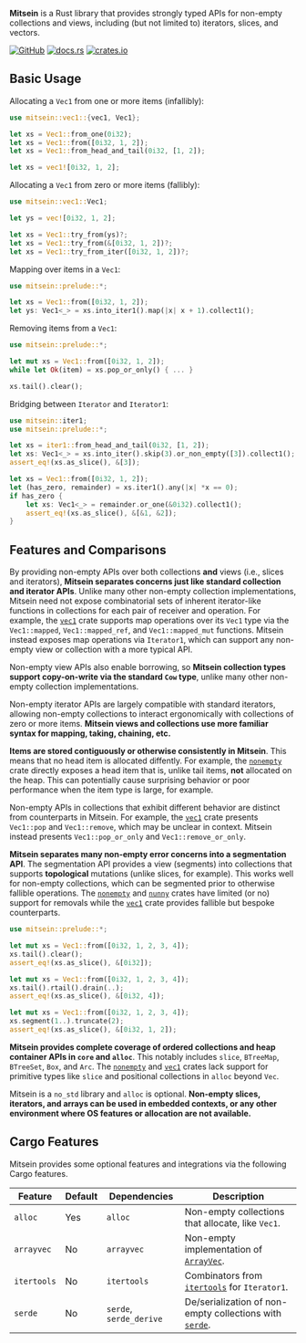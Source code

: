 **Mitsein** is a Rust library that provides strongly typed APIs for non-empty
collections and views, including (but not limited to) iterators, slices, and
vectors.

[![GitHub](https://img.shields.io/badge/GitHub-olson--sean--k/mitsein-8da0cb?logo=github&style=for-the-badge)](https://github.com/olson-sean-k/mitsein)
[![docs.rs](https://img.shields.io/badge/docs.rs-mitsein-66c2a5?logo=rust&style=for-the-badge)](https://docs.rs/mitsein)
[![crates.io](https://img.shields.io/crates/v/mitsein.svg?logo=rust&style=for-the-badge)](https://crates.io/crates/mitsein)

## Basic Usage

Allocating a `Vec1` from one or more items (infallibly):

```rust
use mitsein::vec1::{vec1, Vec1};

let xs = Vec1::from_one(0i32);
let xs = Vec1::from([0i32, 1, 2]);
let xs = Vec1::from_head_and_tail(0i32, [1, 2]);

let xs = vec1![0i32, 1, 2];
```

Allocating a `Vec1` from zero or more items (fallibly):

```rust
use mitsein::vec1::Vec1;

let ys = vec![0i32, 1, 2];

let xs = Vec1::try_from(ys)?;
let xs = Vec1::try_from(&[0i32, 1, 2])?;
let xs = Vec1::try_from_iter([0i32, 1, 2])?;
```

Mapping over items in a `Vec1`:

```rust
use mitsein::prelude::*;

let xs = Vec1::from([0i32, 1, 2]);
let ys: Vec1<_> = xs.into_iter1().map(|x| x + 1).collect1();
```

Removing items from a `Vec1`:

```rust
use mitsein::prelude::*;

let mut xs = Vec1::from([0i32, 1, 2]);
while let Ok(item) = xs.pop_or_only() { ... }

xs.tail().clear();
```

Bridging between `Iterator` and `Iterator1`:

```rust
use mitsein::iter1;
use mitsein::prelude::*;

let xs = iter1::from_head_and_tail(0i32, [1, 2]);
let xs: Vec1<_> = xs.into_iter().skip(3).or_non_empty([3]).collect1();
assert_eq!(xs.as_slice(), &[3]);

let xs = Vec1::from([0i32, 1, 2]);
let (has_zero, remainder) = xs.iter1().any(|x| *x == 0);
if has_zero {
    let xs: Vec1<_> = remainder.or_one(&0i32).collect1();
    assert_eq!(xs.as_slice(), &[&1, &2]);
}
```

## Features and Comparisons

By providing non-empty APIs over both collections **and** views (i.e., slices
and iterators), **Mitsein separates concerns just like standard collection and
iterator APIs**. Unlike many other non-empty collection implementations, Mitsein
need not expose combinatorial sets of inherent iterator-like functions in
collections for each pair of receiver and operation. For example, the [`vec1`]
crate supports map operations over its `Vec1` type via the `Vec1::mapped`,
`Vec1::mapped_ref`, and `Vec1::mapped_mut` functions. Mitsein instead exposes
map operations via `Iterator1`, which can support any non-empty view or
collection with a more typical API.

Non-empty view APIs also enable borrowing, so **Mitsein collection types support
copy-on-write via the standard `Cow` type**, unlike many other non-empty
collection implementations.

Non-empty iterator APIs are largely compatible with standard iterators, allowing
non-empty collections to interact ergonomically with collections of zero or more
items. **Mitsein views and collections use more familiar syntax for mapping,
taking, chaining, etc.**

**Items are stored contiguously or otherwise consistently in Mitsein**. This
means that no head item is allocated diffently. For example, the [`nonempty`]
crate directly exposes a head item that is, unlike tail items, **not** allocated
on the heap. This can potentially cause surprising behavior or poor performance
when the item type is large, for example.

Non-empty APIs in collections that exhibit different behavior are distinct from
counterparts in Mitsein. For example, the [`vec1`] crate presents `Vec1::pop`
and `Vec1::remove`, which may be unclear in context. Mitsein instead presents
`Vec1::pop_or_only` and `Vec1::remove_or_only`.

**Mitsein separates many non-empty error concerns into a segmentation API**. The
segmentation API provides a view (segments) into collections that supports
**topological** mutations (unlike slices, for example). This works well for
non-empty collections, which can be segmented prior to otherwise fallible
operations. The [`nonempty`] and [`nunny`] crates have limited (or no) support
for removals while the [`vec1`] crate provides fallible but bespoke
counterparts.

```rust
use mitsein::prelude::*;

let mut xs = Vec1::from([0i32, 1, 2, 3, 4]);
xs.tail().clear();
assert_eq!(xs.as_slice(), &[0i32]);

let mut xs = Vec1::from([0i32, 1, 2, 3, 4]);
xs.tail().rtail().drain(..);
assert_eq!(xs.as_slice(), &[0i32, 4]);

let mut xs = Vec1::from([0i32, 1, 2, 3, 4]);
xs.segment(1..).truncate(2);
assert_eq!(xs.as_slice(), &[0i32, 1, 2]);
```

**Mitsein provides complete coverage of ordered collections and heap container
APIs in `core` and `alloc`**. This notably includes `slice`, `BTreeMap`,
`BTreeSet`, `Box`, and `Arc`. The [`nonempty`] and [`vec1`] crates lack support
for primitive types like `slice` and positional collections in `alloc` beyond
`Vec`.

Mitsein is a `no_std` library and `alloc` is optional. **Non-empty slices,
iterators, and arrays can be used in embedded contexts, or any other environment
where OS features or allocation are not available.**

## Cargo Features

Mitsein provides some optional features and integrations via the following Cargo
features.

| Feature     | Default | Dependencies            | Description                                                |
|-------------|---------|-------------------------|------------------------------------------------------------|
| `alloc`     | Yes     | `alloc`                 | Non-empty collections that allocate, like `Vec1`.          |
| `arrayvec`  | No      | `arrayvec`              | Non-empty implementation of [`ArrayVec`][`arrayvec`].      |
| `itertools` | No      | `itertools`             | Combinators from [`itertools`] for `Iterator1`.            |
| `serde`     | No      | `serde`, `serde_derive` | De/serialization  of non-empty collections with [`serde`]. |

[`arrayvec`]: https://crates.io/crates/arrayvec
[`itertools`]: https://crates.io/crates/itertools
[`nonempty`]: https://crates.io/crates/nonempty
[`nunny`]: https://crates.io/crates/nunny
[`serde`]: https://crates.io/crates/serde
[`vec1`]: https://crates.io/crates/vec1
